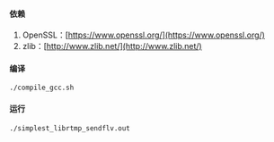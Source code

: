 #### 依赖
1. OpenSSL：[https://www.openssl.org/](https://www.openssl.org/)
2. zlib：[http://www.zlib.net/](http://www.zlib.net/)

#### 编译
`./compile_gcc.sh`

#### 运行
`./simplest_librtmp_sendflv.out`
